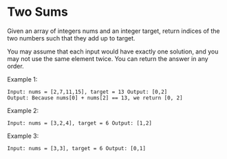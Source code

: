 # Two Sums
Given an array of integers nums and an integer target, return indices of the two numbers such that they add up to target.

You may assume that each input would have exactly one solution, and you may not use the same element twice. You can return the answer in any order.

Example 1:
```
Input: nums = [2,7,11,15], target = 13 Output: [0,2]
Output: Because nums[0] + nums[2] == 13, we return [0, 2]
```

Example 2:
```
Input: nums = [3,2,4], target = 6 Output: [1,2]
```

Example 3:
```
Input: nums = [3,3], target = 6 Output: [0,1]
```